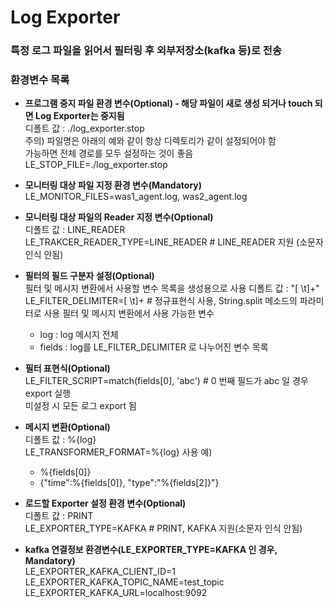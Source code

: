 # Log Exporter

### 특정 로그 파일을 읽어서 필터링 후 외부저장소(kafka 등)로 전송     
    
### 환경변수 목록    
- **프로그램 중지 파일 환경 변수(Optional) - 해당 파일이 새로 생성 되거나 touch 되면 Log Exporter는 중지됨**     
  디폴트 값 : ./log_exporter.stop    
  주의) 파일명은 아래의 예와 같이 항상 디렉토리가 같이 설정되어야 함    
        가능하면 전체 경로를 모두 설정하는 것이 좋음    
  LE_STOP_FILE=./log_exporter.stop
   
   
- **모니터링 대상 파일 지정 환경 변수(Mandatory)**    
  LE_MONITOR_FILES=was1_agent.log, was2_agent.log    

- **모니터링 대상 파일의 Reader 지정 변수(Optional)**    
  디폴트 값 : LINE_READER   
  LE_TRAKCER_READER_TYPE=LINE_READER  # LINE_READER 지원 (소문자 인식 안됨)   
   
  
- **필터의 필드 구분자 설정(Optional)**   
  필터 및 메시지 변환에서 사용할 변수 목록을 생성용으로 사용
  디폴트 값 : "[ \t]+"   
  LE_FILTER_DELIMITER=[ \t]+  # 정규표현식 사용, String.split 메소드의 파라미터로 사용
  필터 및 메시지 변환에서 사용 가능한 변수   
  - log : log 메시지 전체    
  - fields : log를 LE_FILTER_DELIMITER 로 나누어진 변수 목록    
  
- **필터 표현식(Optional)**    
  LE_FILTER_SCRIPT=match(fields[0], 'abc')  # 0 번째 필드가 abc 일 경우 export 실행    
  미설정 시 모든 로그 export 됨


- **메시지 변환(Optional)**   
  디폴트 값 : %{log}    
  LE_TRANSFORMER_FORMAT=%{log}
  사용 예)
  - %{fields[0]}    
  - {"time":%{fields[0]}, "type":"%{fields[2]}"}   
  
  
- **로드할 Exporter 설정 환경 변수(Optional)**    
  디폴트 값 : PRINT    
  LE_EXPORTER_TYPE=KAFKA # PRINT, KAFKA 지원(소문자 인식 안됨)     
       
- **kafka 연결정보 환경변수(LE_EXPORTER_TYPE=KAFKA 인 경우, Mandatory)**     
  LE_EXPORTER_KAFKA_CLIENT_ID=1    
  LE_EXPORTER_KAFKA_TOPIC_NAME=test_topic     
  LE_EXPORTER_KAFKA_URL=localhost:9092    
  
